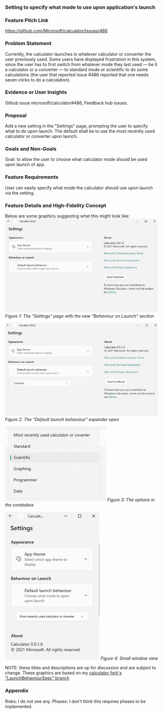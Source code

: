 ### Setting to specify what mode to use upon application's launch

### Feature Pitch Link
https://github.com/Microsoft/calculator/Issues/486

### Problem Statement
Currently, the calculator launches in whatever calculator or converter the user previously used. Some users have displayed frustration in this system, since the user has to first switch from whatever mode they last used — be it a calculator or a converter — to standard mode or scientific to do some calculations (the user that reported issue #486 reported that one needs seven clicks to do a calculation). 

### Evidence or User Insights
Github issue microsoft/calculator#486, Feedback hub issues.

### Proposal
Add a new setting in the "Settings" page, prompting the user to specify what to do upon launch. The default shall be to use the most recently used calculator or converter upon launch.

### Goals and Non-Goals
Goal: to allow the user to choose what calculator mode should be used upon launch of app.

### Feature Requirements
User can easily specify what mode the calculator should use upon launch via the setting.

### Feature Details and High-Fidelity Concept
Below are some graphics suggesting what this might look like:
![Figure 1: The "Settings" page with the new "Behaviour on Launch" section](./Assets_and_Images/Settings_page_with_new_launch_behaviour_settings.jpg)
*Figure 1: The "Settings" page with the new "Behaviour on Launch" section*

![Figure 2: The "Default launch behaviour" expander open](./Assets_and_Images/Settings_launch_behaviour_expander_open.jpg)
*Figure 2: The "Default launch behaviour" expander open*

![Figure 3: The options in the combobox](./Assets_and_Images/Settings_launch_behaviour_combobox.jpg)
*Figure 3: The options in the combobox*

![Figure 4: Small window view](./Assets_and_Images/Settings_launch_behaviour_small_view.jpg)
*Figure 4: Small window view*

NOTE: these titles and descriptions are up for discussion and are subject to change.
These graphics are based on my [calculator fork's "LaunchBehaviourSpec" branch](https://github.com/Chips1234/calculator/tree/LaunchBahviourSpec)

### Appendix
Risks: I do not see any.
Phases: I don't think this requires phases to be implemented.